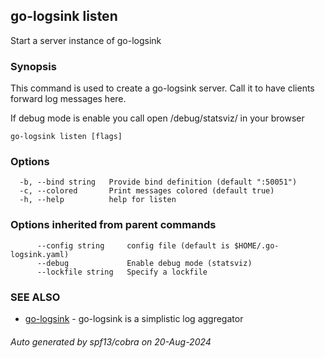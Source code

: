 ## go-logsink listen

Start a server instance of go-logsink

### Synopsis

This command is used to create a go-logsink server.
Call it to have clients forward log messages here.

If debug mode is enable you call open /debug/statsviz/ in your browser

```
go-logsink listen [flags]
```

### Options

```
  -b, --bind string   Provide bind definition (default ":50051")
  -c, --colored       Print messages colored (default true)
  -h, --help          help for listen
```

### Options inherited from parent commands

```
      --config string     config file (default is $HOME/.go-logsink.yaml)
      --debug             Enable debug mode (statsviz)
      --lockfile string   Specify a lockfile
```

### SEE ALSO

* [go-logsink](go-logsink.md)	 - go-logsink is a simplistic log aggregator

###### Auto generated by spf13/cobra on 20-Aug-2024
